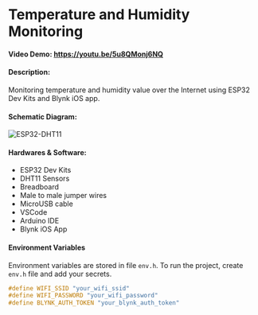 # Temperature and Humidity Monitoring
#### Video Demo: https://youtu.be/5u8QMonj6NQ
#### Description:
Monitoring temperature and humidity value over the Internet using ESP32 Dev Kits and Blynk iOS app.

#### Schematic Diagram:
![ESP32-DHT11](https://user-images.githubusercontent.com/3690421/117928550-4d333080-b32e-11eb-8b39-af48033087b3.png)


#### Hardwares & Software:
- ESP32 Dev Kits
- DHT11 Sensors
- Breadboard
- Male to male jumper wires
- MicroUSB cable
- VSCode
- Arduino IDE
- Blynk iOS App


#### Environment Variables
Environment variables are stored in file `env.h`. To run the project, create `env.h` file and add your secrets.
```cpp
#define WIFI_SSID "your_wifi_ssid"
#define WIFI_PASSWORD "your_wifi_password"
#define BLYNK_AUTH_TOKEN "your_blynk_auth_token"
```
